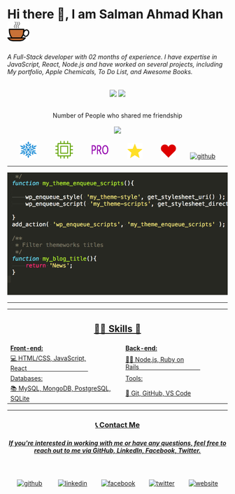 # Hi there 👋, I am Salman Ahmad Khan <img src='https://github.com/fpsapc/fpsapc/blob/main/cup.gif' width='50'/><br>
###### A Full-Stack developer with 02 months of experience. I have expertise in JavaScript, React, Node.js and have worked on several projects, including My portfolio, Apple Chemicals, To Do List, and Awesome Books. <br>
<div align="center"> 
  <img src="https://github-readme-stats.vercel.app/api?username=fpsapc&show_icons=true&count_private=true" width='400'/>
  <img src="https://streak-stats.demolab.com/?user=fpsapc" width='430'/> 
</div><br>

<p align="center"> 
  Number of People who shared me friendship <br><br>
  <img src="https://profile-counter.glitch.me/fpsapc/count.svg" />
</p>

<div align="center">
<a href='https://archiveprogram.github.com/'><img src='https://raw.githubusercontent.com/acervenky/animated-github-badges/master/assets/acbadge.gif' width='40' height='40'></a>&emsp;&emsp; <a href='https://docs.github.com/en/developers'><img src='https://raw.githubusercontent.com/acervenky/animated-github-badges/master/assets/devbadge.gif' width='40' height='40'></a>&emsp;&emsp; <a href='https://github.com/pricing'><img src='https://raw.githubusercontent.com/acervenky/animated-github-badges/master/assets/pro.gif' width='40' height='40'></a>&emsp;&emsp; <a href='https://stars.github.com/'><img src='https://raw.githubusercontent.com/acervenky/animated-github-badges/master/assets/starbadge.gif' width='35' height='35'></a>&emsp;&emsp; <a href='https://docs.github.com/en/github/supporting-the-open-source-community-with-github-sponsors'><img src='https://raw.githubusercontent.com/acervenky/animated-github-badges/master/assets/sponsorbadge.gif' width='35' height='35'></a>&emsp;&emsp;
<a href='https://github.com/fpsapc/'><img src='https://cdn.jsdelivr.net/npm/simple-icons@3.0.1/icons/github.svg' alt='github' height='40'>
</div> <hr>

<div align="center">
  <img src='https://github.com/fpsapc/fpsapc/blob/main/coding.gif' />  
</div> <hr> 

  <table align="center">
		<tr>
			<th colspan="2"><h2>🤹‍♀️ Skills 🤹‍</h2></th>
		</tr>
		<tr>
			<td><b>Front-end:</b></td>
			<td><b>Back-end:</b></td>
		</tr>
		<tr>
			<td>💻 HTML/CSS, JavaScript, React&emsp;&emsp;&emsp;&emsp;&emsp;&emsp;&emsp;&emsp;&emsp;&emsp;</td>
			<td>👩‍💻 Node.js, Ruby on Rails&emsp;&emsp;&emsp;&emsp;&emsp;&emsp;&emsp;&emsp;&emsp;&emsp;</td>
		</tr>
		<tr>
			<td>Databases:</td>
			<td>Tools:</td>
		</tr>
		<tr>
			<td>📚 MySQL, MongoDB, PostgreSQL, SQLite</td>
			<td>🔨 Git, GitHub, VS Code</td>
		</tr>
	</table><hr>
  
<h3 align="center">📞 Contact Me<h3>
<h5 align="center"><i>If you're interested in working with me or have any questions, feel free to reach out to me via GitHub, LinkedIn, Facebook, Twitter.</i></h5><br><br>
<div align="center">
<a href='https://github.com/fpsapc'><img src='https://cdn.jsdelivr.net/npm/simple-icons@3.0.1/icons/github.svg' alt='github' height='40'></a> &emsp;&emsp;
<a href='https://www.linkedin.com/in/salman-ahmad1987/'><img src='https://cdn.jsdelivr.net/npm/simple-icons@3.0.1/icons/linkedin.svg' alt='linkedin' height='40'></a>&emsp;&emsp;
<a href='https://www.facebook.com/salmansami_a@yahoo.com'><img src='https://cdn.jsdelivr.net/npm/simple-icons@3.0.1/icons/facebook.svg' alt='facebook' height='40'></a>&emsp;&emsp;
<a href='https://twitter.com/salmanahmadkhan1987'><img src='https://cdn.jsdelivr.net/npm/simple-icons@3.0.1/icons/twitter.svg' alt='twitter' height='40'></a>&emsp;&emsp;
<a href='https://fpsapc.github.io/MicroverseStudentProject1'><img src='https://cdn.jsdelivr.net/npm/simple-icons@3.0.1/icons/icloud.svg' alt='website' height='40'></a>
</div>

